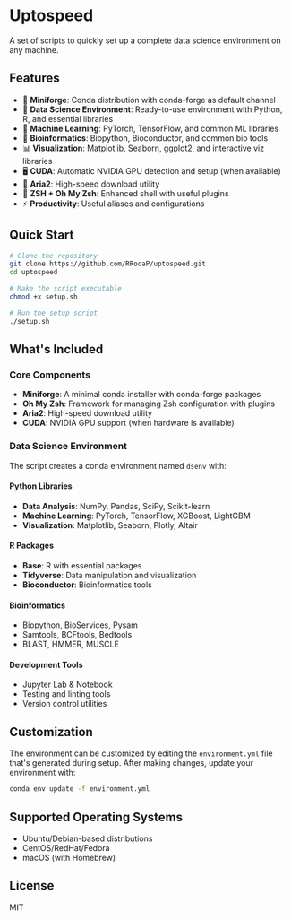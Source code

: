 # Uptospeed

A set of scripts to quickly set up a complete data science environment on any machine.

## Features

- 🐍 **Miniforge**: Conda distribution with conda-forge as default channel
- 🧪 **Data Science Environment**: Ready-to-use environment with Python, R, and essential libraries
- 🧠 **Machine Learning**: PyTorch, TensorFlow, and common ML libraries
- 🧬 **Bioinformatics**: Biopython, Bioconductor, and common bio tools
- 📊 **Visualization**: Matplotlib, Seaborn, ggplot2, and interactive viz libraries
- 🖥️ **CUDA**: Automatic NVIDIA GPU detection and setup (when available)
- 🔄 **Aria2**: High-speed download utility
- 🐚 **ZSH + Oh My Zsh**: Enhanced shell with useful plugins
- ⚡ **Productivity**: Useful aliases and configurations

## Quick Start

```bash
# Clone the repository
git clone https://github.com/RRocaP/uptospeed.git
cd uptospeed

# Make the script executable
chmod +x setup.sh

# Run the setup script
./setup.sh
```

## What's Included

### Core Components

- **Miniforge**: A minimal conda installer with conda-forge packages
- **Oh My Zsh**: Framework for managing Zsh configuration with plugins
- **Aria2**: High-speed download utility
- **CUDA**: NVIDIA GPU support (when hardware is available)

### Data Science Environment

The script creates a conda environment named `dsenv` with:

#### Python Libraries
- **Data Analysis**: NumPy, Pandas, SciPy, Scikit-learn
- **Machine Learning**: PyTorch, TensorFlow, XGBoost, LightGBM
- **Visualization**: Matplotlib, Seaborn, Plotly, Altair

#### R Packages
- **Base**: R with essential packages
- **Tidyverse**: Data manipulation and visualization
- **Bioconductor**: Bioinformatics tools

#### Bioinformatics
- Biopython, BioServices, Pysam
- Samtools, BCFtools, Bedtools
- BLAST, HMMER, MUSCLE

#### Development Tools
- Jupyter Lab & Notebook
- Testing and linting tools
- Version control utilities

## Customization

The environment can be customized by editing the `environment.yml` file that's generated during setup. After making changes, update your environment with:

```bash
conda env update -f environment.yml
```

## Supported Operating Systems

- Ubuntu/Debian-based distributions
- CentOS/RedHat/Fedora
- macOS (with Homebrew)

## License

MIT